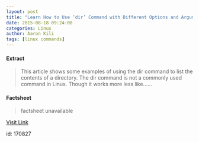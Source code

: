 ```yaml
---
layout: post
title: "Learn How to Use ‘dir’ Command with Different Options and Arguments in Linux"
date: 2015-08-18 09:24:00
categories: Linux
author: Aaron Kili
tags: [linux commands]
---
```



#### Extract
>This article shows some examples of using the dir command to list the contents of a directory. The dir command is not a commonly used command in Linux. Though it works more less like&#46;&#46;&#46;...

#### Factsheet
>factsheet unavailable

[Visit Link](http://www.tecmint.com/linux-dir-command-usage-with-examples/)

id:  170827


